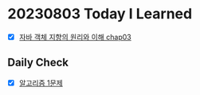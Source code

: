 # 20230803 Today I Learned
- [X] [자바 객체 지향의 원리와 이해 chap03](../OOP/OOPandSpring/chap03.md)

## Daily Check
- [X] [알고리즘 1문제](../Algorithm/leetCode/56_merge_intervals.md) 